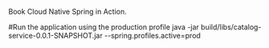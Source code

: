 Book Cloud Native Spring in Action.

#Run the application using the production profile
java -jar build/libs/catalog-service-0.0.1-SNAPSHOT.jar --spring.profiles.active=prod



